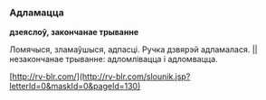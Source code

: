 ### Адламацца
**дзеяслоў, закончанае трыванне**

Ломячыся, зламаўшыся, адпасці. Ручка дзвярэй адламалася. || незакончанае трыванне: адломлівацца і адломвацца.

<a rel="author">[http://rv-blr.com/](http://rv-blr.com/slounik.jsp?letterId=0&maskId=0&pageId=130)</a>
